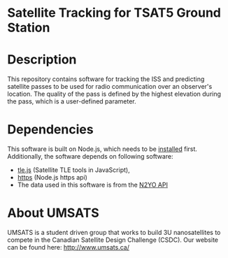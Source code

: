# Satellite Tracking for TSAT5 Ground Station

# Description
This repository contains software for tracking the ISS and predicting satellite passes to be used for radio communication over an observer's location. The quality of the pass is defined by the highest elevation during the pass, which is a user-defined parameter.
# Dependencies
This software is built on Node.js, which needs to be [installed](https://nodejs.org/en/download/) first. Additionally, the software depends on following software:

- [tle.js](https://github.com/davidcalhoun/tle.js/) (Satellite TLE tools in JavaScript),
- [https](https://nodejs.org/api/https.html) (Node.js https api)
- The data used in this software is from the [N2YO API](https://www.n2yo.com/api/)
# About UMSATS
UMSATS is a student driven group that works to build 3U nanosatellites to compete in the Canadian Satellite Design Challenge (CSDC). Our website can be found here: http://www.umsats.ca/
